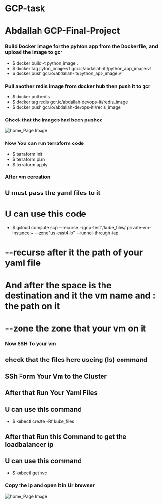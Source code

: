 # GCP-task
# Abdallah GCP-Final-Project
### Build Docker image for the pyhton app from the Dockerfile, and upload the image to gcr
  * $ docker build -t python_image .
  * $ docker tag pyton_image:v1 gcr.io/abdallah-iti/python_app_image:v1
  * $ docker push gcr.io/abdallah-iti/python_app_image:v1
### Pull another redis image from docker hub then push it to gcr
  * $ docker pull redis
  * $  docker tag redis   gcr.io/abdallah-devops-iti/redis_image
  * $  docker push  gcr.io/abdallah-devops-iti/redis_image
### Check that the images had been pushed
![home_Page Image](../pic/1.png)
 
### Now You can run terraform code
  * $ terraform init
  * $ terraform plan
  * $ terraform apply
### After vm cereation
 ## U must pass the yaml files to it 
  # U can use this code 
  * $ gcloud compute scp --recurse ~/gcp-test1/kube_files/ private-vm-instance:~  --zone"us-east4-b"   --tunnel-through-iap 
  # --recurse after it the path of your yaml file
  # And after the space is the destination and it the vm name and : the path on it
  # --zone the zone that your vm on it
### Now SSH To your vm 
 ## check that the files here useing (ls) command
 ## SSh Form Your Vm to the Cluster
 ## After that Run Your Yaml Files
 ## U can use this command 
 * $ kubectl create -Rf kube_files
 ## After that Run this Command to get the loadbalancer ip 
 ## U can use this command
 * $ kubectl get svc
### Copy the ip and open it in Ur browser
![home_Page Image](../pic/2.png)

  


 
  